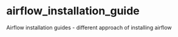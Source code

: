 # airflow_installation_guide
Airflow installation guides - different approach of installing airflow

